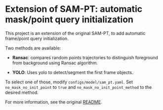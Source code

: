 # Extension of SAM-PT: automatic mask/point query initialization

This project is an extension of the original SAM-PT, to add automatic frame/point query initialization.

Two methods are available:

- **Ransac**: compares random points trajectories to distinguish foreground from background using Ransac algorithm.

- **YOLO**: Uses yolo to detect/segment the first frame objects.

To select one of those, modify `configs/model/sam_pt.yaml`. 
Set `no_mask_no_init_point` to `true` and `no_mask_no_init_point_method` to the desired method.

For more information, see the original [README](README_original.md).

